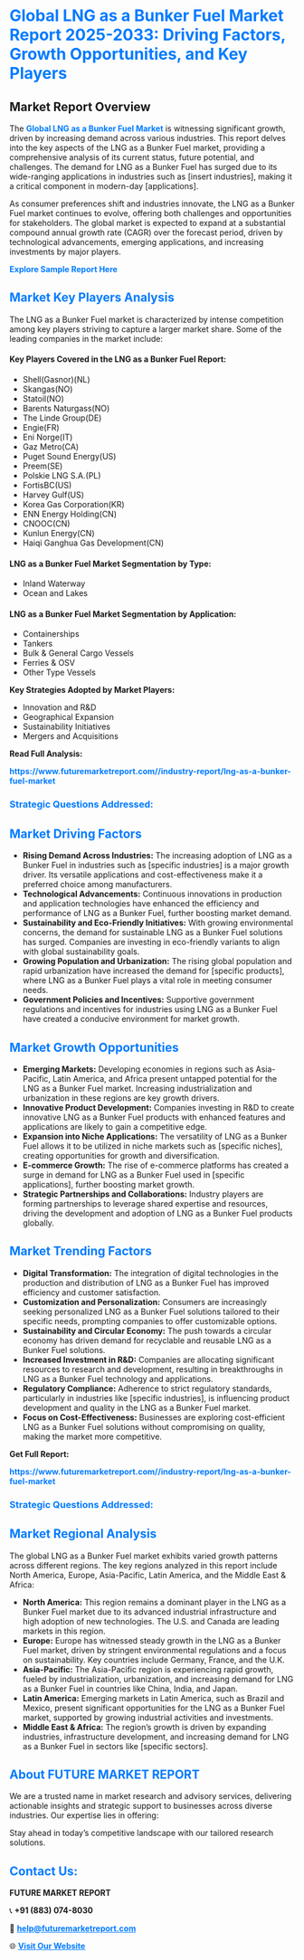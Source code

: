 <h1 style="color: #007BFF;">Global LNG as a Bunker Fuel Market Report 2025-2033: Driving Factors, Growth Opportunities, and Key Players</h1>

<section id="overview">
<h2>Market Report Overview</h2>
<p>The <a href="https://www.futuremarketreport.com//industry-report/lng-as-a-bunker-fuel-market" style="color: #007BFF; text-decoration: none;"><strong>Global LNG as a Bunker Fuel Market</strong></a> is witnessing significant growth, driven by increasing demand across various industries. This report delves into the key aspects of the LNG as a Bunker Fuel market, providing a comprehensive analysis of its current status, future potential, and challenges. The demand for LNG as a Bunker Fuel has surged due to its wide-ranging applications in industries such as [insert industries], making it a critical component in modern-day [applications].</p>
<p>As consumer preferences shift and industries innovate, the LNG as a Bunker Fuel market continues to evolve, offering both challenges and opportunities for stakeholders. The global market is expected to expand at a substantial compound annual growth rate (CAGR) over the forecast period, driven by technological advancements, emerging applications, and increasing investments by major players.</p>
</section>

<section id="overview">
<p><a href="https://www.futuremarketreport.com//request-sample/reportId=87626" style="color: #007BFF; text-decoration: none;"><strong>Explore Sample Report Here</strong></a></p>
</section>

<section id="key-players">
<h2 style="color: #007BFF;">Market Key Players Analysis</h2>
<p>The LNG as a Bunker Fuel market is characterized by intense competition among key players striving to capture a larger market share. Some of the leading companies in the market include:</p>
<h4>Key Players Covered in the LNG as a Bunker Fuel Report:</h4>
<ul><li>Shell(Gasnor)(NL)</li><li>Skangas(NO)</li><li>Statoil(NO)</li><li>Barents Naturgass(NO)</li><li>The Linde Group(DE)</li><li>Engie(FR)</li><li>Eni Norge(IT)</li><li>Gaz Metro(CA)</li><li>Puget Sound Energy(US)</li><li>Preem(SE)</li><li>Polskie LNG S.A.(PL)</li><li>FortisBC(US)</li><li>Harvey Gulf(US)</li><li>Korea Gas Corporation(KR)</li><li>ENN Energy Holding(CN)</li><li>CNOOC(CN)</li><li>Kunlun Energy(CN)</li><li>Haiqi Ganghua Gas Development(CN)</li></ul>
<h4>LNG as a Bunker Fuel Market Segmentation by Type:</h4>
<ul><li>Inland Waterway</li><li>Ocean and Lakes</li></ul>

<h4>LNG as a Bunker Fuel Market Segmentation by Application:</h4>
<ul><li>Containerships</li><li>Tankers</li><li>Bulk &amp; General Cargo Vessels</li><li>Ferries &amp; OSV</li><li>Other Type Vessels</li></ul>
<p><strong>Key Strategies Adopted by Market Players:</strong></p>
<ul>
<li>Innovation and R&D</li>
<li>Geographical Expansion</li>
<li>Sustainability Initiatives</li>
<li>Mergers and Acquisitions</li>
</ul>
</section>

<section>
<p><strong>Read Full Analysis: </strong></p><a href="https://www.futuremarketreport.com//industry-report/lng-as-a-bunker-fuel-market" style="color: #007BFF; text-decoration: none;"><strong>https://www.futuremarketreport.com//industry-report/lng-as-a-bunker-fuel-market</strong></a>
<h3 style="color: #007BFF;">Strategic Questions Addressed:</h3>
</section>

<section id="driving-factors">
<h2 style="color: #007BFF;">Market Driving Factors</h2>
<ul>
<li><strong>Rising Demand Across Industries:</strong> The increasing adoption of LNG as a Bunker Fuel in industries such as [specific industries] is a major growth driver. Its versatile applications and cost-effectiveness make it a preferred choice among manufacturers.</li>
<li><strong>Technological Advancements:</strong> Continuous innovations in production and application technologies have enhanced the efficiency and performance of LNG as a Bunker Fuel, further boosting market demand.</li>
<li><strong>Sustainability and Eco-Friendly Initiatives:</strong> With growing environmental concerns, the demand for sustainable LNG as a Bunker Fuel solutions has surged. Companies are investing in eco-friendly variants to align with global sustainability goals.</li>
<li><strong>Growing Population and Urbanization:</strong> The rising global population and rapid urbanization have increased the demand for [specific products], where LNG as a Bunker Fuel plays a vital role in meeting consumer needs.</li>
<li><strong>Government Policies and Incentives:</strong> Supportive government regulations and incentives for industries using LNG as a Bunker Fuel have created a conducive environment for market growth.</li>
</ul>
</section>

<section id="growth-opportunities">
<h2 style="color: #007BFF;">Market Growth Opportunities</h2>
<ul>
<li><strong>Emerging Markets:</strong> Developing economies in regions such as Asia-Pacific, Latin America, and Africa present untapped potential for the LNG as a Bunker Fuel market. Increasing industrialization and urbanization in these regions are key growth drivers.</li>
<li><strong>Innovative Product Development:</strong> Companies investing in R&D to create innovative LNG as a Bunker Fuel products with enhanced features and applications are likely to gain a competitive edge.</li>
<li><strong>Expansion into Niche Applications:</strong> The versatility of LNG as a Bunker Fuel allows it to be utilized in niche markets such as [specific niches], creating opportunities for growth and diversification.</li>
<li><strong>E-commerce Growth:</strong> The rise of e-commerce platforms has created a surge in demand for LNG as a Bunker Fuel used in [specific applications], further boosting market growth.</li>
<li><strong>Strategic Partnerships and Collaborations:</strong> Industry players are forming partnerships to leverage shared expertise and resources, driving the development and adoption of LNG as a Bunker Fuel products globally.</li>
</ul>
</section>

<section id="trending-factors">
<h2 style="color: #007BFF;">Market Trending Factors</h2>
<ul>
<li><strong>Digital Transformation:</strong> The integration of digital technologies in the production and distribution of LNG as a Bunker Fuel has improved efficiency and customer satisfaction.</li>
<li><strong>Customization and Personalization:</strong> Consumers are increasingly seeking personalized LNG as a Bunker Fuel solutions tailored to their specific needs, prompting companies to offer customizable options.</li>
<li><strong>Sustainability and Circular Economy:</strong> The push towards a circular economy has driven demand for recyclable and reusable LNG as a Bunker Fuel solutions.</li>
<li><strong>Increased Investment in R&D:</strong> Companies are allocating significant resources to research and development, resulting in breakthroughs in LNG as a Bunker Fuel technology and applications.</li>
<li><strong>Regulatory Compliance:</strong> Adherence to strict regulatory standards, particularly in industries like [specific industries], is influencing product development and quality in the LNG as a Bunker Fuel market.</li>
<li><strong>Focus on Cost-Effectiveness:</strong> Businesses are exploring cost-efficient LNG as a Bunker Fuel solutions without compromising on quality, making the market more competitive.</li>
</ul>
</section>

<section>
<p><strong>Get Full Report: </strong></p><a href="https://www.futuremarketreport.com//industry-report/lng-as-a-bunker-fuel-market" style="color: #007BFF; text-decoration: none;"><strong>https://www.futuremarketreport.com//industry-report/lng-as-a-bunker-fuel-market</strong></a>
<h3 style="color: #007BFF;">Strategic Questions Addressed:</h3>
</section>


<section id="regional-analysis">
<h2 style="color: #007BFF;">Market Regional Analysis</h2>
<p>The global LNG as a Bunker Fuel market exhibits varied growth patterns across different regions. The key regions analyzed in this report include North America, Europe, Asia-Pacific, Latin America, and the Middle East & Africa:</p>
<ul>
<li><strong>North America:</strong> This region remains a dominant player in the LNG as a Bunker Fuel market due to its advanced industrial infrastructure and high adoption of new technologies. The U.S. and Canada are leading markets in this region.</li>
<li><strong>Europe:</strong> Europe has witnessed steady growth in the LNG as a Bunker Fuel market, driven by stringent environmental regulations and a focus on sustainability. Key countries include Germany, France, and the U.K.</li>
<li><strong>Asia-Pacific:</strong> The Asia-Pacific region is experiencing rapid growth, fueled by industrialization, urbanization, and increasing demand for LNG as a Bunker Fuel in countries like China, India, and Japan.</li>
<li><strong>Latin America:</strong> Emerging markets in Latin America, such as Brazil and Mexico, present significant opportunities for the LNG as a Bunker Fuel market, supported by growing industrial activities and investments.</li>
<li><strong>Middle East & Africa:</strong> The region’s growth is driven by expanding industries, infrastructure development, and increasing demand for LNG as a Bunker Fuel in sectors like [specific sectors].</li>
</ul>
</section>

<footer>
<h2 style="color: #007BFF;">About FUTURE MARKET REPORT</h2>
<p>We are a trusted name in market research and advisory services, delivering actionable insights and strategic support to businesses across diverse industries. Our expertise lies in offering:</p>

<p>Stay ahead in today’s competitive landscape with our tailored research solutions.</p>

<h2 style="color: #007BFF;">Contact Us:</h2>
<p><strong>FUTURE MARKET REPORT</strong></p>
<p>📞 <strong>+91 (883) 074-8030</strong></p>
<p>📧 <strong><a href="mailto:help@futuremarketreport.com" style="color: #007BFF;">help@futuremarketreport.com</a></strong></p>
<p>🌐 <strong><a href="https://www.futuremarketreport.com/" style="color: #007BFF;">Visit Our Website</a></strong></p>
</footer>
